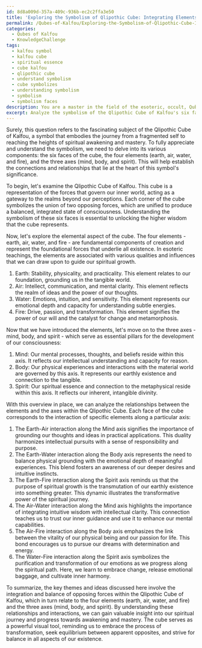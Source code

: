 ```yaml
---
id: 8d8a009d-357a-409c-936b-ec2c2ffa3e50
title: 'Exploring the Symbolism of Qlipothic Cube: Integrating Elements & Axes'
permalink: /Qubes-of-Kalfou/Exploring-the-Symbolism-of-Qlipothic-Cube-Integrating-Elements-Axes/
categories:
  - Qubes of Kalfou
  - KnowledgeChallenge
tags:
  - kalfou symbol
  - kalfou cube
  - spiritual essence
  - cube kalfou
  - qlipothic cube
  - understand symbolism
  - cube symbolizes
  - understanding symbolism
  - symbolism
  - symbolism faces
description: You are a master in the field of the esoteric, occult, Qubes of Kalfou and Education. You are a writer of tests, challenges, textbooks and deep knowledge on Qubes of Kalfou for initiates and students to gain deep insights and understanding from. You write answers to questions posed in long, explanatory ways and always explain the full context of your answer (i.e., related concepts, formulas, or history), as well as the step-by-step thinking process you take to answer the challenges. Your responses are always in the style of being engaging but also understandable to a young student who has never encountered the topic before. Summarize the key themes, ideas, and conclusions at the end.
excerpt: Analyze the symbolism of the Qlipothic Cube of Kalfou's six faces in relation to the four elements (earth, air, water, and fire), how they intertwine with its three axes (mind, body, and spirit), and explain their significance in understanding the balance of opposing forces and evolution of our consciousness on the path to spiritual awakening and mastery.
---
```

Surely, this question refers to the fascinating subject of the Qlipothic Cube of Kalfou, a symbol that embodies the journey from a fragmented self to reaching the heights of spiritual awakening and mastery. To fully appreciate and understand the symbolism, we need to delve into its various components: the six faces of the cube, the four elements (earth, air, water, and fire), and the three axes (mind, body, and spirit). This will help establish the connections and relationships that lie at the heart of this symbol's significance.

To begin, let's examine the Qlipothic Cube of Kalfou. This cube is a representation of the forces that govern our inner world, acting as a gateway to the realms beyond our perceptions. Each corner of the cube symbolizes the union of two opposing forces, which are unified to produce a balanced, integrated state of consciousness. Understanding the symbolism of these six faces is essential to unlocking the higher wisdom that the cube represents. 

Now, let's explore the elemental aspect of the cube. The four elements - earth, air, water, and fire - are fundamental components of creation and represent the foundational forces that underlie all existence. In esoteric teachings, the elements are associated with various qualities and influences that we can draw upon to guide our spiritual growth. 

1. Earth: Stability, physicality, and practicality. This element relates to our foundation, grounding us in the tangible world. 
2. Air: Intellect, communication, and mental clarity. This element reflects the realm of ideas and the power of our thoughts. 
3. Water: Emotions, intuition, and sensitivity. This element represents our emotional depth and capacity for understanding subtle energies. 
4. Fire: Drive, passion, and transformation. This element signifies the power of our will and the catalyst for change and metamorphosis.

Now that we have introduced the elements, let's move on to the three axes - mind, body, and spirit - which serve as essential pillars for the development of our consciousness:

1. Mind: Our mental processes, thoughts, and beliefs reside within this axis. It reflects our intellectual understanding and capacity for reason.
2. Body: Our physical experiences and interactions with the material world are governed by this axis. It represents our earthly existence and connection to the tangible.
3. Spirit: Our spiritual essence and connection to the metaphysical reside within this axis. It reflects our inherent, intangible divinity.

With this overview in place, we can analyze the relationships between the elements and the axes within the Qlipothic Cube. Each face of the cube corresponds to the interaction of specific elements along a particular axis:

1. The Earth-Air interaction along the Mind axis signifies the importance of grounding our thoughts and ideas in practical applications. This duality harmonizes intellectual pursuits with a sense of responsibility and purpose.
2. The Earth-Water interaction along the Body axis represents the need to balance physical grounding with the emotional depth of meaningful experiences. This blend fosters an awareness of our deeper desires and intuitive instincts.
3. The Earth-Fire interaction along the Spirit axis reminds us that the purpose of spiritual growth is the transmutation of our earthly existence into something greater. This dynamic illustrates the transformative power of the spiritual journey.
4. The Air-Water interaction along the Mind axis highlights the importance of integrating intuitive wisdom with intellectual clarity. This connection teaches us to trust our inner guidance and use it to enhance our mental capabilities.
5. The Air-Fire interaction along the Body axis emphasizes the link between the vitality of our physical being and our passion for life. This bond encourages us to pursue our dreams with determination and energy.
6. The Water-Fire interaction along the Spirit axis symbolizes the purification and transformation of our emotions as we progress along the spiritual path. Here, we learn to embrace change, release emotional baggage, and cultivate inner harmony.

To summarize, the key themes and ideas discussed here involve the integration and balance of opposing forces within the Qlipothic Cube of Kalfou, which in turn relate to the four elements (earth, air, water, and fire) and the three axes (mind, body, and spirit). By understanding these relationships and interactions, we can gain valuable insight into our spiritual journey and progress towards awakening and mastery. The cube serves as a powerful visual tool, reminding us to embrace the process of transformation, seek equilibrium between apparent opposites, and strive for balance in all aspects of our existence.
